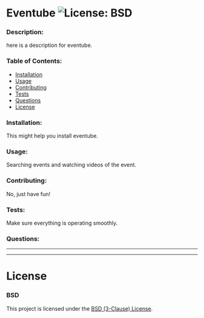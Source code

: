 # Eventube ![License: BSD](<https://img.shields.io/badge/License-BSD_3--Clause-blue.svg>)
  ### Description:
  here is a description for eventube.

  ### Table of Contents:
  * [Installation](#installation)
  * [Usage](#usage)
  * [Contributing](#contributing)
  * [Tests](#tests)
  * [Questions](#question)
  * [License](#license)

  ### Installation:
  This might help you install eventube.

  ### Usage:
  Searching events and watching videos of the event.

  ### Contributing:
  No, just have fun!

  ### Tests:
  Make sure everything is operating smoothly.

  ### Questions:

  ---
  ___

# License
  ### BSD
  This project is licensed under the [BSD (3-Clause) License](https://opensource.org/licenses/BSD-3-Clause).










